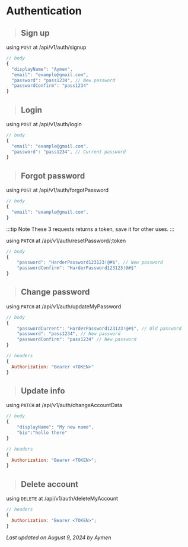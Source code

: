 # Authentication

> ## Sign up

using `POST` at /api/v1/auth/signup

```js
// body
{
  "displayName": "Aymen",
  "email": "example@gmail.com",
  "password": "pass1234", // New password
  "passwordConfirm": "pass1234"
}
```

> ## Login

using `POST` at /api/v1/auth/login

```js
// body
{
  "email": "example@gmail.com",
  "password": "pass1234", // Current password
}
```

> ## Forgot password

using `POST` at /api/v1/auth/forgotPassword

```js
// body
{
  "email": "example@gmail.com",
}
```

:::tip Note
These 3 requests returns a token, save it for other uses.
:::

using `PATCH` at /api/v1/auth/resetPassword/;token

```js
// body
{
    "password": "HarderPassword123123!@#$", // New password
    "passwordConfirm": "HarderPassword123123!@#$"
}
```

> ## Change password

using `PATCH` at /api/v1/auth/updateMyPassword

```js
// body
{
    "passwordCurrent": "HarderPassword123123!@#$", // Old password
    "password": "pass1234", // New password
    "passwordConfirm": "pass1234" // New password
}

// headers
{
  Authorization: "Bearer <TOKEN>"
}
```

> ## Update info

using `PATCH` at /api/v1/auth/changeAccountData

```js
// body
{
    "displayName": "My new name",
    "bio":"hello there"
}

// headers
{
  Authorization: "Bearer <TOKEN>";
}
```

> ## Delete account

using `DELETE` at /api/v1/auth/deleteMyAccount

```js
// headers
{
  Authorization: "Bearer <TOKEN>";
}
```

_Last updated on August 9, 2024 by Aymen_
